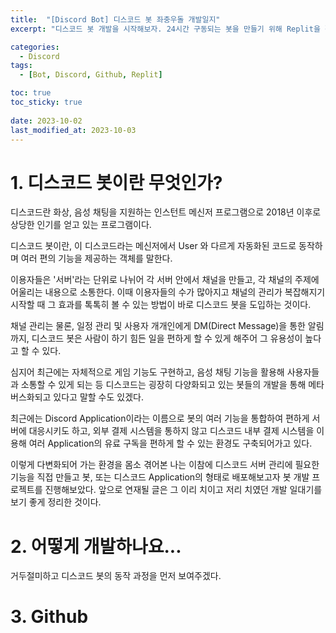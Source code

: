 ```yaml
---
title:  "[Discord Bot] 디스코드 봇 좌충우돌 개발일지"
excerpt: "디스코드 봇 개발을 시작해보자. 24시간 구동되는 봇을 만들기 위해 Replit을 활용해본다."

categories:
  - Discord
tags:
  - [Bot, Discord, Github, Replit]

toc: true
toc_sticky: true
 
date: 2023-10-02
last_modified_at: 2023-10-03
---
```


# 1. 디스코드 봇이란 무엇인가?

디스코드란 화상, 음성 채팅을 지원하는 인스턴트 메신저 프로그램으로 2018년 이후로 상당한 인기를 얻고 있는 프로그램이다.

디스코드 봇이란, 이 디스코드라는 메신저에서 User 와 다르게 자동화된 코드로 동작하며 여러 편의 기능을 제공하는 객체를 말한다.

이용자들은 '서버'라는 단위로 나뉘어 각 서버 안에서 채널을 만들고, 각 채널의 주제에 어울리는 내용으로 소통한다. 이때 이용자들의 수가 많아지고 채널의 관리가 복잡해지기 시작할 때 그 효과를 톡톡히 볼 수 있는 방법이 바로 디스코드 봇을 도입하는 것이다.

채널 관리는 물론, 일정 관리 및 사용자 개개인에게 DM(Direct Message)을 통한 알림까지, 디스코드 봇은 사람이 하기 힘든 일을 편하게 할 수 있게 해주어 그 유용성이 높다고 할 수 있다.

심지어 최근에는 자체적으로 게임 기능도 구현하고, 음성 채팅 기능을 활용해 사용자들과 소통할 수 있게 되는 등 디스코드는 굉장히 다양화되고 있는 봇들의 개발을 통해 메타버스화되고 있다고 말할 수도 있겠다.

최근에는 Discord Application이라는 이름으로 봇의 여러 기능을 통합하여 편하게 서버에 대응시키도 하고, 외부 결제 시스템을 통하지 않고 디스코드 내부 결제 시스템을 이용해 여러 Application의 유료 구독을 편하게 할 수 있는 환경도 구축되어가고 있다.

이렇게 다변화되어 가는 환경을 몸소 겪어본 나는 이참에 디스코드 서버 관리에 필요한 기능을 직접 만들고 봇, 또는 디스코드 Application의 형태로 배포해보고자 봇 개발 프로젝트를 진행해보았다. 앞으로 연재될 글은 그 이리 치이고 저리 치였던 개발 일대기를 보기 좋게 정리한 것이다.


# 2. 어떻게 개발하나요...

거두절미하고 디스코드 봇의 동작 과정을 먼저 보여주겠다.



# 3. Github